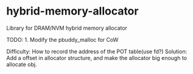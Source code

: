 # hybrid-memory-allocator
Library for DRAM/NVM hybrid memory allocator

TODO:
     1. Modify the pbuddy_malloc for CoW

Difficulty:
     How to record the address of the POT table(use fd?)
Solution:
     Add a offset in allocator structure, and make the allocator big enough to allocate obj.